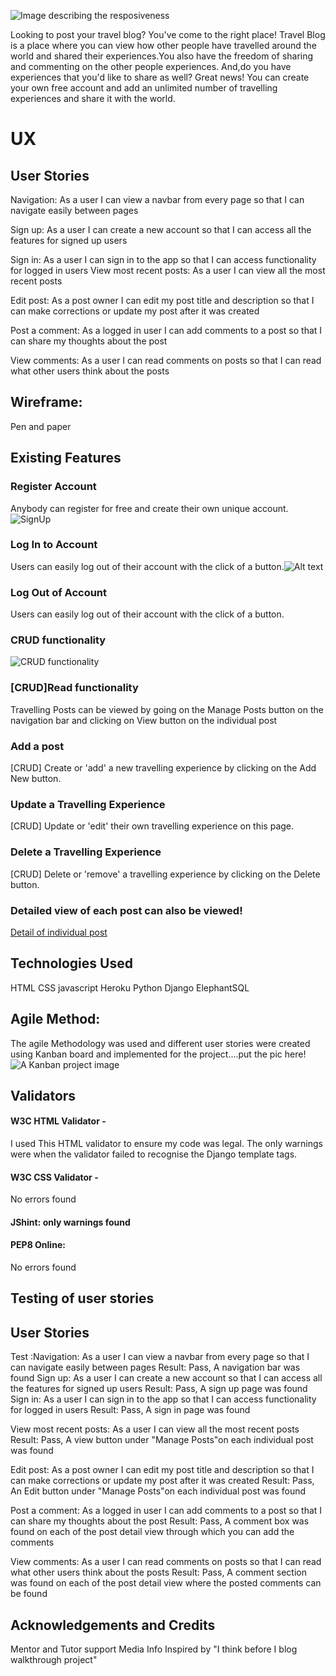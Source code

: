![Image describing the resposiveness](static/media/Responsive.PNG)

Looking to post your travel blog? You've come to the right place! Travel Blog is a place where you can view how other people have travelled around the world and shared their experiences.You also have the freedom of sharing and commenting on the other people experiences. And,do you have experiences that you'd like to share as well? Great news! You can create your own free account and add an unlimited number of travelling experiences and share it with the world.

# UX
## User Stories
Navigation: As a user I can view a navbar from every page so that I can navigate easily between pages

Sign up: 
As a user I can create a new account so that I can access all the features for signed up users

Sign in: 
As a user I can sign in to the app so that I can access functionality for logged in users
View most recent posts: 
As a user I can view all the most recent posts

Edit post: 
As a post owner I can edit my post title and description so that I can make corrections or update my post after it was created

Post a comment: 
As a logged in user I can add comments to a post so that I can share my thoughts about the post

View comments: 
As a user I can read comments on posts so that I can read what other users think about the posts

## Wireframe: 
Pen and paper

## Existing Features
### Register Account
Anybody can register for free and create their own unique account.![SignUp](static/media/SignUp.PNG)

### Log In to Account
Users can easily log out of their account with the click of a button.![Alt text](static/media/Signin.PNG)

### Log Out of Account
Users can easily log out of their account with the click of a button.
### CRUD functionality
![CRUD functionality](static/media/CRUD.PNG)
### [CRUD]Read functionality
Travelling Posts can be viewed by going on the Manage Posts button on the navigation bar and clicking on View button on the individual post

### Add a post
[CRUD] Create or 'add' a new travelling experience by clicking on the Add New button. 

### Update a Travelling Experience
[CRUD] Update or 'edit' their own travelling experience on this page.

### Delete a Travelling Experience
[CRUD] Delete or 'remove' a  travelling experience by clicking on the Delete button. 

### Detailed view of each post can also be viewed!
[Detail of individual post](static/media/PostDetail.PNG)





## Technologies Used
HTML 
CSS 
javascript
Heroku
Python
Django
ElephantSQL

## Agile Method:
The agile Methodology was used and different user stories were created using Kanban board and implemented for the project....put the pic here!
![A Kanban project image](static/media/Kanban%20project.PNG)

## Validators

#### W3C HTML Validator -
I used This HTML validator to ensure my code was legal.
The only warnings were when the validator failed to recognise the Django template tags.

#### W3C CSS Validator - 
No errors found


#### JShint: only warnings found

#### PEP8 Online: 
No errors found

## Testing of user stories
## User Stories
Test :Navigation: As a user I can view a navbar from every page so that I can navigate easily between pages
Result: Pass, A navigation bar was found
Sign up: 
As a user I can create a new account so that I can access all the features for signed up users
Result: Pass, A sign up page was found
Sign in: 
As a user I can sign in to the app so that I can access functionality for logged in users
Result: Pass, A sign in page was found

View most recent posts: 
As a user I can view all the most recent posts
Result: Pass, A view button under "Manage Posts"on each individual post was found 

Edit post: 
As a post owner I can edit my post title and description so that I can make corrections or update my post after it was created
Result: Pass, An Edit button under "Manage Posts"on each individual post was found

Post a comment: 
As a logged in user I can add comments to a post so that I can share my thoughts about the post
Result: Pass, A comment box was found on each of the post detail view through which you can add the comments

View comments: 
As a user I can read comments on posts so that I can read what other users think about the posts
Result: Pass, A comment section was found on each of the post detail view  where the posted comments can be found

## Acknowledgements and Credits
Mentor and Tutor support
Media Info
Inspired by "I think before I blog walkthrough project"
